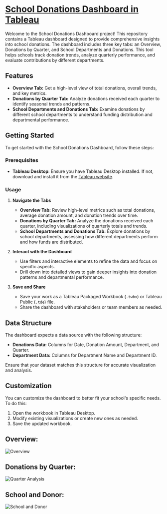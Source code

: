# [School Donations Dashboard in Tableau](https://public.tableau.com/app/profile/pranjalinaik/viz/SchoolDonationsDashboard/Overview)

Welcome to the School Donations Dashboard project! This repository contains a Tableau dashboard designed to provide comprehensive insights into school donations. The dashboard includes three key tabs: an Overview, Donations by Quarter, and School Departments and Donations. This tool helps schools track donation trends, analyze quarterly performance, and evaluate contributions by different departments.

## Features

- **Overview Tab:** Get a high-level view of total donations, overall trends, and key metrics.
- **Donations by Quarter Tab:** Analyze donations received each quarter to identify seasonal trends and patterns.
- **School Departments and Donations Tab:** Examine donations by different school departments to understand funding distribution and departmental performance.

## Getting Started

To get started with the School Donations Dashboard, follow these steps:

### Prerequisites

- **Tableau Desktop**: Ensure you have Tableau Desktop installed. If not, download and install it from the [Tableau website](https://www.tableau.com/products/desktop).

### Usage

1. **Navigate the Tabs**

   - **Overview Tab:** Review high-level metrics such as total donations, average donation amount, and donation trends over time.
   - **Donations by Quarter Tab:** Analyze the donations received each quarter, including visualizations of quarterly totals and trends.
   - **School Departments and Donations Tab:** Explore donations by school departments, assessing how different departments perform and how funds are distributed.

2. **Interact with the Dashboard**

   - Use filters and interactive elements to refine the data and focus on specific aspects.
   - Drill down into detailed views to gain deeper insights into donation patterns and departmental performance.

3. **Save and Share**

   - Save your work as a Tableau Packaged Workbook (`.twbx`) or Tableau Public (`.tde`) file.
   - Share the dashboard with stakeholders or team members as needed.

## Data Structure

The dashboard expects a data source with the following structure:

- **Donations Data:** Columns for Date, Donation Amount, Department, and Quarter.
- **Department Data:** Columns for Department Name and Department ID.

Ensure that your dataset matches this structure for accurate visualization and analysis.

## Customization

You can customize the dashboard to better fit your school's specific needs. To do this:

1. Open the workbook in Tableau Desktop.
2. Modify existing visualizations or create new ones as needed.
3. Save the updated workbook.

## Overview:
![Overview](https://github.com/user-attachments/assets/ab0ae1ac-7a1e-4341-a0fa-c8e0ec3fc3b1)

## Donations by Quarter:
![Quarter Analysis](https://github.com/user-attachments/assets/2428a851-15f8-44fd-ba35-d020fa2dcf90)

## School and Donor:
![School and Donor](https://github.com/user-attachments/assets/b40b7512-e715-4052-ae54-aba9d8358d2b)

